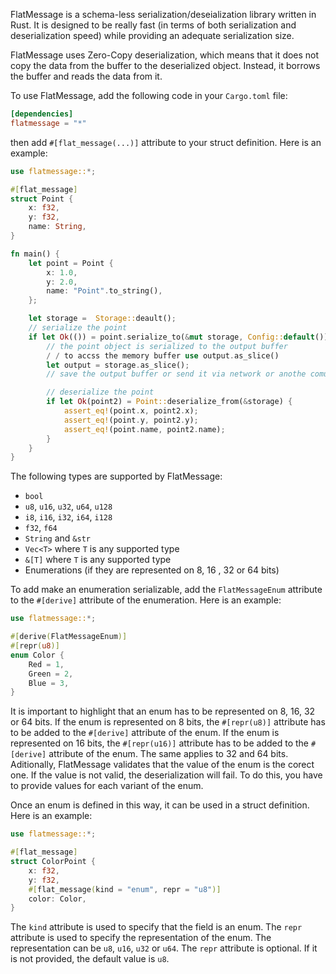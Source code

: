 FlatMessage is a schema-less serialization/deseialization library written in Rust. It is designed to be really fast (in terms of both serialization and deserialization speed) while providing an adequate serialization size.

FlatMessage uses Zero-Copy deserialization, which means that it does not copy the data from the buffer to the deserialized object. Instead, it borrows the buffer and reads the data from it. 

To use FlatMessage, add the following code in your `Cargo.toml` file:

```toml
[dependencies]
flatmessage = "*"
```

then add `#[flat_message(...)]` attribute to your struct definition. Here is an example:

```rust
use flatmessage::*;

#[flat_message]
struct Point {
    x: f32,
    y: f32,
    name: String,
}

fn main() {
    let point = Point {
        x: 1.0,
        y: 2.0,
        name: "Point".to_string(),
    };

    let storage =  Storage::deault();
    // serialize the point
    if let Ok(()) = point.serialize_to(&mut storage, Config::default()) {
        // the point object is serialized to the output buffer
        / / to accss the memory buffer use output.as_slice()
        let output = storage.as_slice();
        // save the output buffer or send it via network or anothe comunication channel

        // deserialize the point
        if let Ok(point2) = Point::deserialize_from(&storage) {
            assert_eq!(point.x, point2.x);
            assert_eq!(point.y, point2.y);
            assert_eq!(point.name, point2.name);
        }
    }
}
```

The following types are supported by FlatMessage:
- `bool`
- `u8`, `u16`, `u32`, `u64`, `u128`
- `i8`, `i16`, `i32`, `i64`, `i128`
- `f32`, `f64`
- `String` and `&str`
- `Vec<T>` where `T` is any supported type
- `&[T]` where `T` is any supported type
- Enumerations (if they are represented on 8, 16 , 32 or 64 bits)

To add make an enumeration serializable, add the `FlatMessageEnum` attribute to the `#[derive]` attribute of the enumeration. Here is an example:

```rust
use flatmessage::*;

#[derive(FlatMessageEnum)]
#[repr(u8)]
enum Color {
    Red = 1,
    Green = 2,
    Blue = 3,
}
```

It is important to highlight that an enum has to be represented on 8, 16, 32 or 64 bits. If the enum is represented on 8 bits, the `#[repr(u8)]` attribute has to be added to the `#[derive]` attribute of the enum. If the enum is represented on 16 bits, the `#[repr(u16)]` attribute has to be added to the `#[derive]` attribute of the enum. The same applies to 32 and 64 bits. Aditionally, FlatMessage validates that the value of the enum is the corect one. If the value is not valid, the deserialization will fail. To do this, you have to provide values for each variant of the enum.


Once an enum is defined in this way, it can be used in a struct definition. Here is an example:

```rust
use flatmessage::*;

#[flat_message]
struct ColorPoint {
    x: f32,
    y: f32,
    #[flat_message(kind = "enum", repr = "u8")]
    color: Color,
}
```

The `kind` attribute is used to specify that the field is an enum. The `repr` attribute is used to specify the representation of the enum. The representation can be `u8`, `u16`, `u32` or `u64`. The `repr` attribute is optional. If it is not provided, the default value is `u8`.